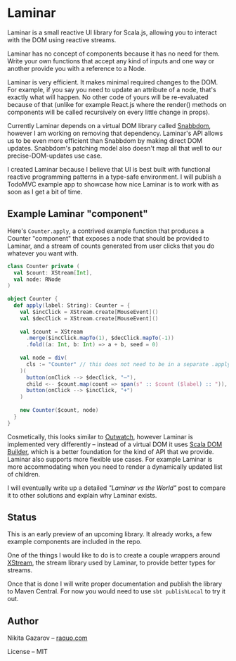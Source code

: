 # Laminar

Laminar is a small reactive UI library for Scala.js, allowing you to interact with the DOM using reactive streams.

Laminar has no concept of components because it has no need for them. Write your own functions that accept any kind of inputs and one way or another provide you with a reference to a Node.

Laminar is very efficient. It makes minimal required changes to the DOM. For example, if you say you need to update an attribute of a node, that's exactly what will happen. No other code of yours will be re-evaluated because of that (unlike for example React.js where the render() methods on components will be called recursively on every little change in props).

Currently Laminar depends on a virtual DOM library called [Snabbdom](https://github.com/raquo/Snabbdom.scala), however I am working on removing that dependency. Laminar's API allows us to be even more efficient than Snabbdom by making direct DOM updates. Snabbdom's patching model also doesn't map all that well to our precise-DOM-updates use case.

I created Laminar because I believe that UI is best built with functional reactive programming patterns in a type-safe environment. I will publish a TodoMVC example app to showcase how nice Laminar is to work with as soon as I get a bit of time.

## Example Laminar "component"

Here's `Counter.apply`, a contrived example function that produces a Counter "component" that exposes a node that should be provided to Laminar, and a stream of counts generated from user clicks that you do whatever you want with.

```scala
class Counter private (
  val $count: XStream[Int],
  val node: RNode
)
 
object Counter {
  def apply(label: String): Counter = {
    val $incClick = XStream.create[MouseEvent]()
    val $decClick = XStream.create[MouseEvent]()
    
    val $count = XStream
      .merge($incClick.mapTo(1), $decClick.mapTo(-1))
      .fold((a: Int, b: Int) => a + b, seed = 0)
 
    val node = div(
      cls := "Counter" // this does not need to be in a separate .apply() call, just for aesthetics
    )(
      button(onClick --> $decClick, "–"),
      child <-- $count.map(count => span(s" :: $count ($label) :: ")),
      button(onClick --> $incClick, "+")
    )
 
    new Counter($count, node)
  }
}
```

Cosmetically, this looks similar to [Outwatch](https://github.com/OutWatch/outwatch), however Laminar is implemented very differently – instead of a virtual DOM it uses [Scala DOM Builder](https://github.com/raquo/scala-dom-builder), which is a better foundation for the kind of API that we provide. Laminar also supports more flexible use cases. For example Laminar is more accommodating when you need to render a dynamically updated list of children.

I will eventually write up a detailed _"Laminar vs the World"_ post to compare it to other solutions and explain why Laminar exists.

## Status

This is an early preview of an upcoming library. It already works, a few example components are included in the repo.

One of the things I would like to do is to create a couple wrappers around [XStream](https://github.com/raquo/XStream.scala), the stream library used by Laminar, to provide better types for streams.
  
Once that is done I will write proper documentation and publish the library to Maven Central. For now you would need to use `sbt publishLocal` to try it out.

## Author

Nikita Gazarov – [raquo.com](http://raquo.com)

License – MIT
